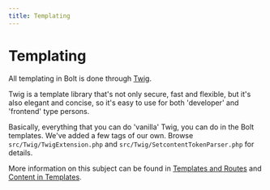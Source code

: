 ```yaml
---
title: Templating
---
```

Templating
==========

All templating in Bolt is done through [Twig][twig].

Twig is a template library that's not only secure, fast and flexible, but it's
also elegant and concise, so it's easy to use for both 'developer' and 'frontend'
type persons.

Basically, everything that you can do 'vanilla' Twig, you can do in the Bolt
templates. We've added a few tags of our own. Browse
`src/Twig/TwigExtension.php` and `src/Twig/SetcontentTokenParser.php`
for details.

More information on this subject can be found in [Templates and Routes](../templates/templates-routes)
and [Content in Templates](../contenttypes/content-in-templates).

[twig]: http://twig.sensiolabs.org/
